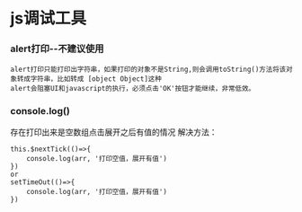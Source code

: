 # js调试工具

### alert打印--不建议使用
    alert打印只能打印出字符串，如果打印的对象不是String,则会调用toString()方法将该对象转成字符串，比如转成 [object Object]这种
    alert会阻塞UI和javascript的执行，必须点击'OK'按钮才能继续，非常低效。
### console.log() 
存在打印出来是空数组点击展开之后有值的情况
解决方法：
```
this.$nextTick(()=>{
    console.log(arr, '打印空值，展开有值')
})
or
setTimeOut(()=>{
    console.log(arr, '打印空值，展开有值')
})
```
